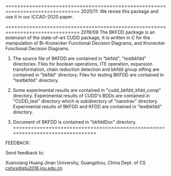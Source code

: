 ===============================================================================
2020/11:
We revise this package and use it in our ICCAD-2020 paper.

===============================================================================
2019/09
The BKFDD package is an extension of the state-of-art CUDD package, It is
written in C for the manipulation of Bi-Kronecker Functional Decision
Diagrams, and Kronecker Functional Decision Diagrams.

1. The source file of BKFDD are contained in "bkfdd", "testbkfdd" directories.
Files for boolean operations, ITE operation, expansion transformation, chain
reduction detection and bkfdd group sifting are contained in "bkfdd" directory.
Files for testing BKFDD are contained in "testbkfdd" directory.

2. Some experimental results are contained in "cudd_bkfdd_kfdd_comp" directory.
Experimental results of CUDD's BDDs are contained in "CUDD_test" directory which
is subdirectory of "nanotrav" directory. Experimental results of BKFDD and KFDD
are contained in "testbkfdd" directory.

3. Document of BKFDD is contained in "bkfddDoc" directory.
===============================================================================

FEEDBACK:

Send feedback to:

Xuanxiang Huang
Jinan University, Guangzhou, China
Dept. of CS
cshxx@stu2016.jnu.edu.cn
